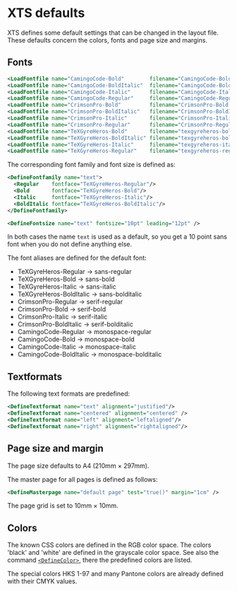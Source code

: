 # XTS defaults

XTS defines some default settings that can be changed in the layout file.
These defaults concern the colors, fonts and page size and margins.

## Fonts

~~~xml
<LoadFontfile name="CamingoCode-Bold"        filename="CamingoCode-Bold.ttf" />
<LoadFontfile name="CamingoCode-BoldItalic"  filename="CamingoCode-BoldItalic.ttf" />
<LoadFontfile name="CamingoCode-Italic"      filename="CamingoCode-Italic.ttf" />
<LoadFontfile name="CamingoCode-Regular"     filename="CamingoCode-Regular.ttf" />
<LoadFontfile name="CrimsonPro-Bold"         filename="CrimsonPro-Bold.ttf" />
<LoadFontfile name="CrimsonPro-BoldItalic"   filename="CrimsonPro-BoldItalic.ttf" />
<LoadFontfile name="CrimsonPro-Italic"       filename="CrimsonPro-Italic.ttf" />
<LoadFontfile name="CrimsonPro-Regular"      filename="CrimsonPro-Regular.ttf" />
<LoadFontfile name="TeXGyreHeros-Bold"       filename="texgyreheros-bold.otf" />
<LoadFontfile name="TeXGyreHeros-BoldItalic" filename="texgyreheros-bolditalic.otf" />
<LoadFontfile name="TeXGyreHeros-Italic"     filename="texgyreheros-italic.otf" />
<LoadFontfile name="TeXGyreHeros-Regular"    filename="texgyreheros-regular.otf" />
~~~


The corresponding font family and font size is defined as:

~~~xml
<DefineFontfamily name="text">
  <Regular    fontface="TeXGyreHeros-Regular"/>
  <Bold       fontface="TeXGyreHeros-Bold"/>
  <Italic     fontface="TeXGyreHeros-Italic"/>
  <BoldItalic fontface="TeXGyreHeros-BoldItalic"/>
</DefineFontfamily>

<DefineFontsize name="text" fontsize="10pt" leading="12pt" />
~~~

In both cases the name `text` is used as a default, so you get a 10 point sans font when you do not define anything else.

The font aliases are defined for the default font:

* TeXGyreHeros-Regular → sans-regular
* TeXGyreHeros-Bold → sans-bold
* TeXGyreHeros-Italic → sans-italic
* TeXGyreHeros-BoldItalic → sans-bolditalic
* CrimsonPro-Regular → serif-regular
* CrimsonPro-Bold → serif-bold
* CrimsonPro-Italic → serif-italic
* CrimsonPro-BoldItalic → serif-bolditalic
* CamingoCode-Regular → monospace-regular
* CamingoCode-Bold → monospace-bold
* CamingoCode-Italic → monospace-italic
* CamingoCode-BoldItalic → monospace-bolditalic

## Textformats

The following text formats are predefined:

~~~xml
<DefineTextformat name="text" alignment="justified"/>
<DefineTextformat name="centered" alignment="centered" />
<DefineTextformat name="left" alignment="leftaligned"/>
<DefineTextformat name="right" alignment="rightaligned"/>
~~~

## Page size and margin

The page size defaults to A4 (210mm × 297mm).

The master page for all pages is defined as follows:

~~~xml
<DefineMasterpage name="default page" test="true()" margin="1cm" />
~~~

The page grid is set to 10mm × 10mm.

## Colors

The known CSS colors are defined in the RGB color space. The colors 'black' and 'white' are defined in the grayscale color space. See also the command [`<DefineColor>`](../reference/definecolor.md), there the predefined colors are listed.

The special colors HKS 1-97 and many Pantone colors are already defined with their CMYK values.

